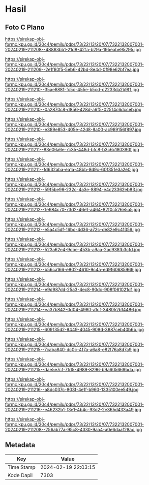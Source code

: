 # Hasil

## Foto C Plano

https://sirekap-obj-formc.kpu.go.id/20c4/pemilu/pdpr/73/22/13/20/07/7322132007001-20240219-211208--48883bb1-21d8-421a-b29a-195eabe95295.jpg

https://sirekap-obj-formc.kpu.go.id/20c4/pemilu/pdpr/73/22/13/20/07/7322132007001-20240219-211209--2e1f80f5-5eb6-42bd-8e4d-0f98e62bf7ea.jpg

https://sirekap-obj-formc.kpu.go.id/20c4/pemilu/pdpr/73/22/13/20/07/7322132007001-20240219-211210--35ae8881-fc5c-455e-b5cd-c2233da2b9f1.jpg

https://sirekap-obj-formc.kpu.go.id/20c4/pemilu/pdpr/73/22/13/20/07/7322132007001-20240219-211210--0a2870c8-d856-428d-a6f5-02514c6dcceb.jpg

https://sirekap-obj-formc.kpu.go.id/20c4/pemilu/pdpr/73/22/13/20/07/7322132007001-20240219-211210--e389e853-405e-42d8-8a00-ac989156f897.jpg

https://sirekap-obj-formc.kpu.go.id/20c4/pemilu/pdpr/73/22/13/20/07/7322132007001-20240219-211211--83e06a6e-7c35-448d-bfc8-b3c6c180380f.jpg

https://sirekap-obj-formc.kpu.go.id/20c4/pemilu/pdpr/73/22/13/20/07/7322132007001-20240219-211211--fd632aba-ea1a-48bb-8d9c-60f351e3a2e0.jpg

https://sirekap-obj-formc.kpu.go.id/20c4/pemilu/pdpr/73/22/13/20/07/7322132007001-20240219-211212--59f5be96-232c-4a3e-8894-e4c23362eb83.jpg

https://sirekap-obj-formc.kpu.go.id/20c4/pemilu/pdpr/73/22/13/20/07/7322132007001-20240219-211212--1e984c70-73d2-46e1-a464-82f0c526e5a5.jpg

https://sirekap-obj-formc.kpu.go.id/20c4/pemilu/pdpr/73/22/13/20/07/7322132007001-20240219-211212--e5a4c5df-16bc-4d36-a72c-de82e9c41359.jpg

https://sirekap-obj-formc.kpu.go.id/20c4/pemilu/pdpr/73/22/13/20/07/7322132007001-20240219-211213--523a62e4-9cbe-453b-a9aa-2ac938fb3cfd.jpg

https://sirekap-obj-formc.kpu.go.id/20c4/pemilu/pdpr/73/22/13/20/07/7322132007001-20240219-211213--b56ca166-e802-4610-9c4a-ed9f60685969.jpg

https://sirekap-obj-formc.kpu.go.id/20c4/pemilu/pdpr/73/22/13/20/07/7322132007001-20240219-211214--e9d987dd-25a3-4ec8-90dc-908f061021d1.jpg

https://sirekap-obj-formc.kpu.go.id/20c4/pemilu/pdpr/73/22/13/20/07/7322132007001-20240219-211214--ea37b842-0d04-4980-a1cf-348052b14486.jpg

https://sirekap-obj-formc.kpu.go.id/20c4/pemilu/pdpr/73/22/13/20/07/7322132007001-20240219-211215--609135d2-8449-4045-908d-3887ceb40b6b.jpg

https://sirekap-obj-formc.kpu.go.id/20c4/pemilu/pdpr/73/22/13/20/07/7322132007001-20240219-211215--7caba840-dc0c-4f7a-a6a8-e82f76a8d7a9.jpg

https://sirekap-obj-formc.kpu.go.id/20c4/pemilu/pdpr/73/22/13/20/07/7322132007001-20240219-211215--dae5e7cf-71d5-4989-8296-b9a605669bda.jpg

https://sirekap-obj-formc.kpu.go.id/20c4/pemilu/pdpr/73/22/13/20/07/7322132007001-20240219-211216--a8dc037c-803f-4e1f-b960-1335100ee549.jpg

https://sirekap-obj-formc.kpu.go.id/20c4/pemilu/pdpr/73/22/13/20/07/7322132007001-20240219-211216--e46232b1-f3e1-4b4c-93d2-2e365d433a49.jpg

https://sirekap-obj-formc.kpu.go.id/20c4/pemilu/pdpr/73/22/13/20/07/7322132007001-20240219-211208--256ab77a-95c8-4330-9aa4-a0e6daaf28ac.jpg


## Metadata

| Key        | Value               |
| ---------- | ------------------- |
| Time Stamp | 2024-02-19 22:03:15 |
| Kode Dapil | 7303                |



